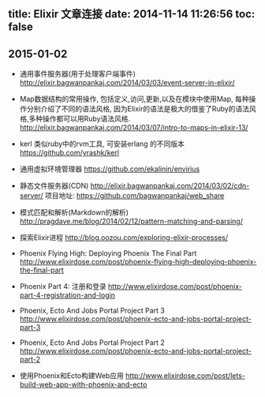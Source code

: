 title: Elixir 文章连接
date: 2014-11-14 11:26:56
toc: false
---

## 2015-01-02
- 通用事件服务器(用于处理客户端事件)
http://elixir.bagwanpankaj.com/2014/03/03/event-server-in-elixir/

- Map数据结构的常用操作, 包括定义,访问,更新,以及在模块中使用Map, 每种操作分别介绍了不同的语法风格, 因为Elixir的语法是极大的借鉴了Ruby的语法风格,多种操作都可以用Ruby语法风格.
http://elixir.bagwanpankaj.com/2014/03/07/intro-to-maps-in-elixir-13/

- kerl 类似ruby中的rvm工具, 可安装erlang 的不同版本
https://github.com/yrashk/kerl

- 通用虚拟环境管理器
https://github.com/ekalinin/envirius
- 静态文件服务器(CDN)
http://elixir.bagwanpankaj.com/2014/03/02/cdn-server/
项目地址: https://github.com/bagwanpankaj/web_share

- 模式匹配和解析(Markdown的解析)
http://pragdave.me/blog/2014/02/12/pattern-matching-and-parsing/

- 探索Elixir进程
http://blog.oozou.com/exploring-elixir-processes/

- Phoenix Flying High: Deploying Phoenix The Final Part
http://www.elixirdose.com/post/phoenix-flying-high-deploying-phoenix-the-final-part

- Phoenix Part 4: 注册和登录
http://www.elixirdose.com/post/phoenix-part-4-registration-and-login

- Phoenix, Ecto And Jobs Portal Project Part 3
http://www.elixirdose.com/post/phoenix-ecto-and-jobs-portal-project-part-3

- Phoenix, Ecto And Jobs Portal Project Part 2
http://www.elixirdose.com/post/phoenix-ecto-and-jobs-portal-project-part-2

- 使用Phoenix和Ecto构建Web应用
http://www.elixirdose.com/post/lets-build-web-app-with-phoenix-and-ecto

